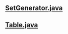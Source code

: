 ## [SetGenerator.java](if688.github.io/2018.1/atividades/02-LL1parsing/src/br/ufpe/cin/if688/parsing/analysis/SetGenerator.java)

## [Table.java](https://github.com/amrm121/if688.github.io/blob/alternativeF/2018.1/atividades/02-LL1parsing/src/br/ufpe/cin/if688/table/Table.java)
